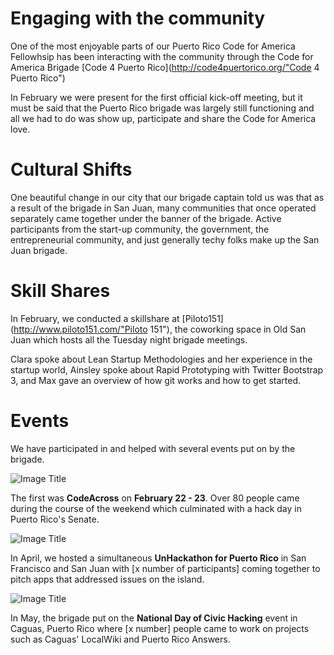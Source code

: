 # Engaging with the community

One of the most enjoyable parts of our Puerto Rico Code for America Fellowhsip has been interacting with the community through the Code for America Brigade [Code 4 Puerto Rico](http://code4puertorico.org/"Code 4 Puerto Rico")

In February we were present for the first official kick-off meeting, but it must be said that the Puerto Rico brigade was largely still functioning and all we had to do was show up, participate and share the Code for America love.

# Cultural Shifts

One beautiful change in our city that our brigade captain told us was that as a result of the brigade in San Juan, many communities that once operated separately came together under the banner of the brigade. Active participants from the start-up community, the government, the entrepreneurial community, and just generally techy folks make up the San Juan brigade.

# Skill Shares

In February, we conducted a skillshare at [Piloto151](http://www.piloto151.com/"Piloto 151"), the coworking space in Old San Juan which hosts all the Tuesday night brigade meetings.

Clara spoke about Lean Startup Methodologies and her experience in the startup world, Ainsley spoke about Rapid Prototyping with Twitter Bootstrap 3, and Max gave an overview of how git works and how to get started.

# Events

We have participated in and helped with several events put on by the brigade.

![Image Title](http://cl.ly/image/3g2j323J1U2Q/IMG_0045.JPG)

The first was **CodeAcross** on **February 22 - 23**. Over 80 people came during the course of the weekend which culminated with a hack day in Puerto Rico's Senate.

![Image Title](http://cl.ly/image/3g2j323J1U2Q/IMG_0045.JPG)

In April, we hosted a simultaneous **UnHackathon for Puerto Rico** in San Francisco and San Juan with [x number of participants] coming together to pitch apps that addressed issues on the island.

![Image Title](http://cl.ly/image/3g2j323J1U2Q/IMG_0045.JPG)

In May, the brigade put on the **National Day of Civic Hacking** event in Caguas, Puerto Rico where [x number] people came to work on projects such as Caguas' LocalWiki and Puerto Rico Answers.


